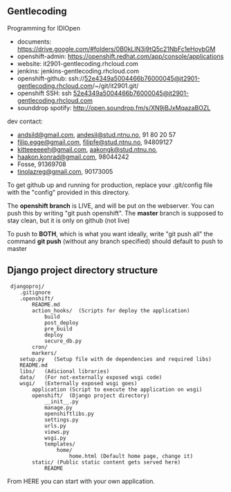 Gentlecoding
---------------

Programming for IDIOpen

* documents: https://drive.google.com/#folders/0B0kLIN3j9tQ5c21NbFc1eHoybGM
* openshift-admin: https://openshift.redhat.com/app/console/applications
* website: it2901-gentlecoding.rhcloud.com
* jenkins: jenkins-gentlecoding.rhcloud.com
* openshift-github: ssh://52e4349a5004466b76000045@it2901-gentlecoding.rhcloud.com/~/git/it2901.git/
* openshift SSH: ssh 52e4349a5004466b76000045@it2901-gentlecoding.rhcloud.com
* sounddrop spotify: http://open.soundrop.fm/s/XN9jBJxMqazaBOZL

dev contact:

* andsild@gmail.com, andesil@stud.ntnu.no, 91 80 20 57
* filip.egge@gmail.com, filipfe@stud.ntnu.no, 94809127
* kitteeeeeeh@gmail.com, aakongk@stud.ntnu.no, 
* haakon.konrad@gmail.com, 98044242
* Fosse, 91369708
* tinolazreg@gmail.com, 90173005

To get github up and running for production, replace your .git/config file
with the "config" provided in this directory.

The **openshift branch** is LIVE, and will be put on the webserver.
You can push this by writing "git push openshift".
The **master** branch is supposed to stay clean, but it is only on github (not live)

To push to **BOTH**, which is what you want ideally, write "git push all"
the command **git push** (without any branch specified) should default to push 
to master


Django project directory structure
----------------------------------

     djangoproj/
        .gitignore
     	.openshift/
     		README.md
     		action_hooks/  (Scripts for deploy the application)
     			build
     			post_deploy
     			pre_build
     			deploy
     			secure_db.py
     		cron/
     		markers/
     	setup.py   (Setup file with de dependencies and required libs)
     	README.md
     	libs/   (Adicional libraries)
     	data/	(For not-externally exposed wsgi code)
     	wsgi/	(Externally exposed wsgi goes)
     		application (Script to execute the application on wsgi)
     		openshift/	(Django project directory)
     			__init__.py
     			manage.py
     			openshiftlibs.py
     			settings.py
     			urls.py
     			views.py
     			wsgi.py
     			templates/
     				home/
     					home.html (Default home page, change it)
     		static/	(Public static content gets served here)
     			README

From HERE you can start with your own application.
